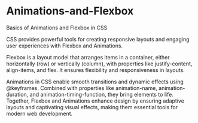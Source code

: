 # Animations-and-Flexbox

Basics of Animations and Flexbox in CSS

CSS provides powerful tools for creating responsive layouts and engaging user experiences with Flexbox and Animations. 

Flexbox is a layout model that arranges items in a container, either horizontally (row) or vertically (column), with properties like justify-content, align-items, and flex. It ensures flexibility and responsiveness in layouts. 

Animations in CSS enable smooth transitions and dynamic effects using @keyframes. Combined with properties like animation-name, animation-duration, and animation-timing-function, they bring elements to life. Together, Flexbox and Animations enhance design by ensuring adaptive layouts and captivating visual effects, making them essential tools for modern web development.

